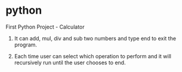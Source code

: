 # python
First Python Project - Calculator

1. It can add, mul, div and sub two numbers and type end to exit the program.
  
2. Each time user can select which operation to perform and it will recursively run until the user chooses to end.
